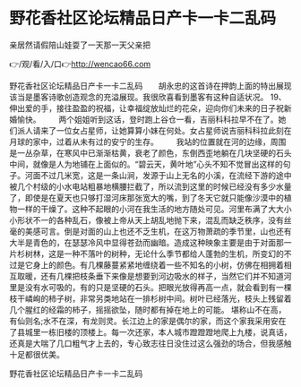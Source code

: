 # 野花香社区论坛精品日产卡一卡二乱码
亲居然请假陪山娃耍了一天那一天父亲把

👉/观/看/入/口👉http://wencao66.com

野花香社区论坛精品日产卡一卡二乱码　　胡永忠的这首诗在押韵上面的特出展现该当是墨客诗歌创造观念的充溢展现。我很欣喜看到墨客有这种自适状况。
	19、伸出爱的手，接往盈盈的祝福，让幸福绽放灿烂的花朵，迎向你们未来的日子祝新婚愉快。
　　两个姐姐听到这话，登时跑上谷仓一看，吉丽科科拉早不在了。她们派人请来了一位女占星师，让她算算小妹在何处。女占星师说吉丽科科拉此刻在月球的家中，过着从未有过的安宁的生存。
　　我站的位置就在河的边缘，周围是一丛杂草，在寒风中已渐渐枯黄，衰老了颜色，东倒西歪地躺在几块坚硬的石头中间，就像是人为地铺在上面似的。“碧云天，黄叶地”心头不知不觉冒出这样的句子。河面不过几米宽，这是一条山涧，发源于山上无名的小溪，在流经下游的途中被几个村级的小水电站粗暴地横腰拦截了，所以流到这里的时候已经没有多少水量了，即使是在夏天也只够打湿河床那张宽大的嘴，到了冬天它就只能像沙漠中的植物一样的干燥了。这种不起眼的小河在我生活的地方随处可见。河里布满了大大小小形状不一的各种乱石，像被上帝从天上胡乱地抛下来，混乱而缺乏秩序，没有丝毫的美感可言。倒是对面的山上也还不乏生机，在这万物萧疏的季节里，山也还有大半是青色的，在瑟瑟冷风中显得苍劲而幽暗。造成这种映象主要是由于对面那一片杉树林，这是一种不落叶的树种，无论什么季节都给人蓬勃的生机，所变幻的不过是它身上的颜色。有几棵藤蔓紧紧地缠绕着一些不知名的小树，仿佛在相拥着相互取暖，还有几棵把枝条垂下来像是想要到河边吸水的样子，当然它们并不知道河里是没有水可吸的，有的只是坚硬的石头。把眼光放得再高一点，就会看到有一棵枝干嶙峋的柿子树，非常另类地站在一排杉树中间。树叶已经落光，枝头上残留着几个腥红的经霜的柿子，摇摇欲坠，随时都有掉在地上的可能。
堪称山不在高，有仙则名;水不在深，有龙则灵。长江边上的家是偶尔的家，而这个家我采用安在了县城里一栋旧楼的顶楼上。每一次还家，本人城市蹬蹬蹬地爬上九楼，说真话，还真是大喘了几口粗气才上去的，专心致志往日没住过这么强劲的场合，但我感触十足都很优美。

野花香社区论坛精品日产卡一卡二乱码
